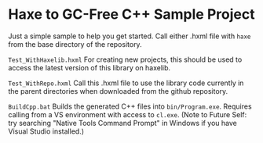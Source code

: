 # Haxe to GC-Free C++ Sample Project

Just a simple sample to help you get started. Call either .hxml file with `haxe` from the base directory of the repository.

`Test_WithHaxelib.hxml`
For creating new projects, this should be used to access the latest version of this library on haxelib.

`Test_WithRepo.hxml`
Call this .hxml file to use the library code currently in the parent directories when downloaded from the github repository.

`BuildCpp.bat`
Builds the generated C++ files into `bin/Program.exe`. Requires calling from a VS environment with access to `cl.exe`. (Note to Future Self: try searching "Native Tools Command Prompt" in Windows if you have Visual Studio installed.)
